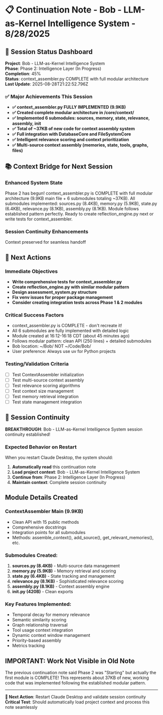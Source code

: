 # 📋 Continuation Note - Bob - LLM-as-Kernel Intelligence System - 8/28/2025

## 🎯 Session Status Dashboard
**Project**: Bob - LLM-as-Kernel Intelligence System  
**Phase**: Phase 2: Intelligence Layer (In Progress)  
**Completion**: 45%  
**Status**: context_assembler.py COMPLETE with full modular architecture  
**Last Update**: 2025-08-28T21:22:52.796Z

### ✅ Major Achievements This Session
- **✅ context_assembler.py FULLY IMPLEMENTED (9.9KB)**
- **✅ Created complete modular architecture in /core/context/**
- **✅ Implemented 6 submodules: sources, memory, state, relevance, assembly, __init__**
- **✅ Total of ~37KB of new code for context assembly system**
- **✅ Full integration with DatabaseCore and FileSystemCore**
- **✅ Intelligent relevance scoring and context prioritization**
- **✅ Multi-source context assembly (memories, state, tools, graphs, files)**

## 📚 Context Bridge for Next Session

### Enhanced System State
Phase 2 has begun! context_assembler.py is COMPLETE with full modular architecture (9.9KB main file + 6 submodules totaling ~37KB). All submodules implemented: sources.py (8.4KB), memory.py (5.9KB), state.py (6.4KB), relevance.py (8.1KB), assembly.py (8.1KB). Module follows established pattern perfectly. Ready to create reflection_engine.py next or write tests for context_assembler.

### Session Continuity Enhancements
Context preserved for seamless handoff

## 🚀 Next Actions

### Immediate Objectives
- **Write comprehensive tests for context_assembler.py**
- **Create reflection_engine.py with similar modular pattern**
- **Design assessment_system.py structure**
- **Fix venv issues for proper package management**
- **Consider creating integration tests across Phase 1 & 2 modules**

### Critical Success Factors
- context_assembler.py is COMPLETE - don't recreate it!
- All 6 submodules are fully implemented with detailed logic
- Module created at 16:12-16:18 CDT (about 45 minutes ago)
- Follows modular pattern: clean API (250 lines) + detailed submodules
- Bob location: ~/Bob/ NOT ~/Code/Bob/
- User preference: Always use uv for Python projects

### Testing/Validation Criteria
- [ ] Test ContextAssembler initialization
- [ ] Test multi-source context assembly
- [ ] Test relevance scoring algorithms
- [ ] Test context size management
- [ ] Test memory retrieval integration
- [ ] Test state management integration

## 🎯 Session Continuity

**BREAKTHROUGH**: Bob - LLM-as-Kernel Intelligence System session continuity established!

### Expected Behavior on Restart
When you restart Claude Desktop, the system should:
1. **Automatically read** this continuation note
2. **Load project context**: Bob - LLM-as-Kernel Intelligence System
3. **Continue from**: Phase 2: Intelligence Layer (In Progress)
4. **Maintain context**: Complete session continuity

## Module Details Created

### ContextAssembler Main (9.9KB)
- Clean API with 15 public methods
- Comprehensive docstrings
- Integration points for all submodules
- Methods: assemble_context(), add_source(), get_relevant_memories(), etc.

### Submodules Created:
1. **sources.py (8.4KB)** - Multi-source data management
2. **memory.py (5.9KB)** - Memory retrieval and scoring
3. **state.py (6.4KB)** - State tracking and management
4. **relevance.py (8.1KB)** - Sophisticated relevance scoring
5. **assembly.py (8.1KB)** - Context assembly engine
6. **__init__.py (420B)** - Clean exports

### Key Features Implemented:
- Temporal decay for memory relevance
- Semantic similarity scoring
- Graph relationship traversal
- Tool usage context integration
- Dynamic context window management
- Priority-based assembly
- Metrics tracking

## IMPORTANT: Work Not Visible in Old Note
The previous continuation note said Phase 2 was "Starting" but actually the first module is COMPLETE! This represents about 37KB of new, working code that was implemented following the established modular pattern.

---

**🔄 Next Action**: Restart Claude Desktop and validate session continuity
**Critical Test**: Should automatically load project context and process this note seamlessly